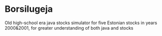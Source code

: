 # Borsilugeja
Old high-school era java stocks simulator for five Estonian stocks in years 2000&amp;2001, for greater understanding of both java and stocks
